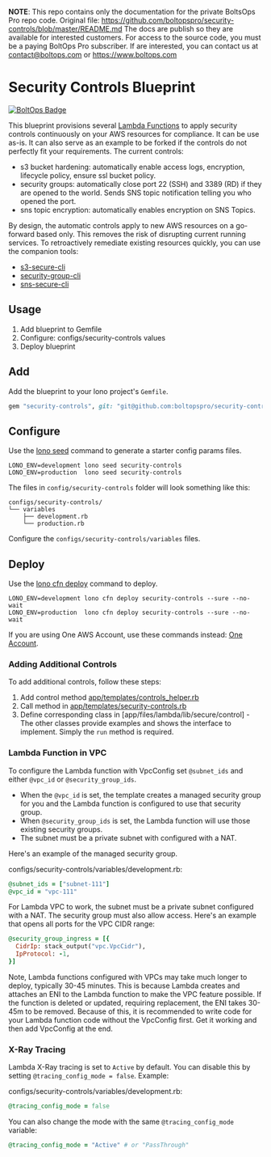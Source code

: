 <!-- note marker start -->
**NOTE**: This repo contains only the documentation for the private BoltsOps Pro repo code.
Original file: https://github.com/boltopspro/security-controls/blob/master/README.md
The docs are publish so they are available for interested customers.
For access to the source code, you must be a paying BoltOps Pro subscriber.
If are interested, you can contact us at contact@boltops.com or https://www.boltops.com

<!-- note marker end -->

# Security Controls Blueprint

[![BoltOps Badge](https://img.boltops.com/boltops/badges/boltops-badge.png)](https://www.boltops.com)

This blueprint provisions several [Lambda Functions](https://docs.aws.amazon.com/AWSCloudFormation/latest/UserGuide/aws-resource-lambda-function.html) to apply security controls continuously on your AWS resources for compliance. It can be use as-is. It can also serve as an example to be forked if the controls do not perfectly fit your requirements.  The current controls:

* s3 bucket hardening: automatically enable access logs, encryption, lifecycle policy, ensure ssl bucket policy.
* security groups: automatically close port 22 (SSH) and 3389 (RD) if they are opened to the world. Sends SNS topic notification telling you who opened the port.
* sns topic encryption: automatically enables encryption on SNS Topics.

By design, the automatic controls apply to new AWS resources on a go-forward based only. This removes the risk of disrupting current running services. To retroactively remediate existing resources quickly, you can use the companion tools:

* [s3-secure-cli](https://github.com/boltopspro-docs/s3-secure-cli)
* [security-group-cli](https://github.com/boltopspro-docs/security-group-cli)
* [sns-secure-cli](https://github.com/boltopspro-docs/sns-secure-cli)

## Usage

1. Add blueprint to Gemfile
2. Configure: configs/security-controls values
3. Deploy blueprint

## Add

Add the blueprint to your lono project's `Gemfile`.

```ruby
gem "security-controls", git: "git@github.com:boltopspro/security-controls.git", submodules: true
```

## Configure

Use the [lono seed](https://lono.cloud/reference/lono-seed/) command to generate a starter config params files.

    LONO_ENV=development lono seed security-controls
    LONO_ENV=production  lono seed security-controls

The files in `config/security-controls` folder will look something like this:

    configs/security-controls/
    └── variables
        ├── development.rb
        └── production.rb

Configure the `configs/security-controls/variables` files.

## Deploy

Use the [lono cfn deploy](http://lono.cloud/reference/lono-cfn-deploy/) command to deploy.

    LONO_ENV=development lono cfn deploy security-controls --sure --no-wait
    LONO_ENV=production  lono cfn deploy security-controls --sure --no-wait

If you are using One AWS Account, use these commands instead: [One Account](docs/one-account.md).


### Adding Additional Controls

To add additional controls, follow these steps:

1. Add control method [app/templates/controls_helper.rb](app/templates/controls_helper.rb)
2. Call method in [app/templates/security-controls.rb](app/templates/security-controls.rb)
3. Define corresponding class in [app/files/lambda/lib/secure/control] - The other classes provide examples and shows the interface to implement. Simply the `run` method is required.

### Lambda Function in VPC

To configure the Lambda function with VpcConfig set `@subnet_ids` and either `@vpc_id` or `@security_group_ids`.

* When the `@vpc_id` is set, the template creates a managed security group for you and the Lambda function is configured to use that security group.
* When `@security_group_ids` is set, the Lambda function will use those existing security groups.
* The subnet must be a private subnet with configured with a NAT.

Here's an example of the managed security group.

configs/security-controls/variables/development.rb:

```ruby
@subnet_ids = ["subnet-111"]
@vpc_id = "vpc-111"
```

For Lambda VPC to work, the subnet must be a private subnet configured with a NAT. The security group must also allow access. Here's an example that opens all ports for the VPC CIDR range:

```ruby
@security_group_ingress = [{
  CidrIp: stack_output("vpc.VpcCidr"),
  IpProtocol: -1,
}]
```

Note, Lambda functions configured with VPCs may take much longer to deploy, typically 30-45 minutes. This is because Lambda creates and attaches an ENI to the Lambda function to make the VPC feature possible. If the function is deleted or updated, requiring replacement, the ENI takes 30-45m to be removed. Because of this, it is recommended to write code for your Lambda function code without the VpcConfig first. Get it working and then add VpcConfig at the end.

### X-Ray Tracing

Lambda X-Ray tracing is set to `Active` by default. You can disable this by setting `@tracing_config_mode = false`. Example:

configs/security-controls/variables/development.rb:

```ruby
@tracing_config_mode = false
```

You can also change the mode with the same `@tracing_config_mode` variable:

```ruby
@tracing_config_mode = "Active" # or "PassThrough"
```
